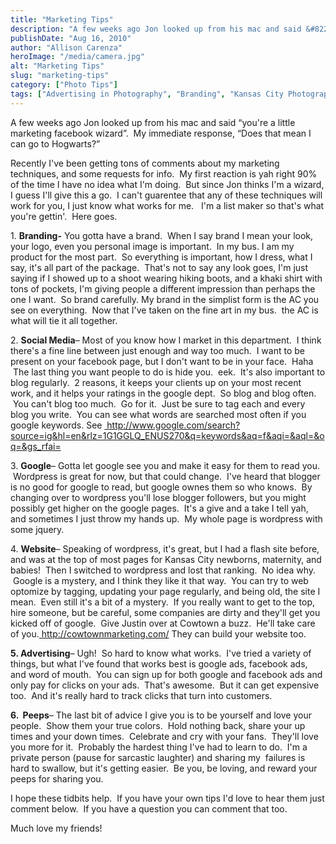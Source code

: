 ```yaml
---
title: "Marketing Tips"
description: "A few weeks ago Jon looked up from his mac and said &#8220;you&apos;re a little marketing facebook wizard&#8221;.  My immediate "
publishDate: "Aug 16, 2010"
author: "Allison Carenza"
heroImage: "/media/camera.jpg"
alt: "Marketing Tips"
slug: "marketing-tips"
category: ["Photo Tips"]
tags: ["Advertising in Photography", "Branding", "Kansas City Photographer", "Marketing Tips", "Social Media Marketing"]
---
```


<p>A few weeks ago Jon looked up from his mac and said &#8220;you&apos;re a little marketing facebook wizard&#8221;.  My immediate response, &#8220;Does that mean I can go to Hogwarts?&#8221;</p>
<p>Recently I&apos;ve been getting tons of comments about my marketing techniques, and some requests for info.  My first reaction is yah right 90% of the time I have no idea what I&apos;m doing.  But since Jon thinks I&apos;m a wizard, I guess I&apos;ll give this a go.  I can&apos;t guarentee that any of these techniques will work for you, I just know what works for me.   I&apos;m a list maker so that&apos;s what you&apos;re gettin&apos;.  Here goes.</p>
<p>1. <strong>Branding-</strong> You gotta have a brand.  When I say brand I mean your look, your logo, even you personal image is important.  In my bus. I am my product for the most part.  So everything is important, how I dress, what I say, it&apos;s all part of the package.  That&apos;s not to say any look goes, I&apos;m just saying if I showed up to a shoot wearing hiking boots, and a khaki shirt with tons of pockets, I&apos;m giving people a different impression than perhaps the one I want.  So brand carefully. My brand in the simplist form is the AC you see on everything.  Now that I&apos;ve taken on the fine art in my bus.  the AC is what will tie it all together.</p>
<p>2. <strong>Social Media</strong>&#8211; Most of you know how I market in this department.  I think there&apos;s a fine line between just enough and way too much.  I want to be present on your facebook page, but I don&apos;t want to be in your face.  Haha  The last thing you want people to do is hide you.  eek.  It&apos;s also important to blog regularly.  2 reasons, it keeps your clients up on your most recent work, and it helps your ratings in the google dept.  So blog and blog often.  You can&apos;t blog too much.  Go for it.  Just be sure to tag each and every blog you write.  You can see what words are searched most often if you google keywords. See <a href="http://http://www.google.com/search?source=ig&amp;hl=en&amp;rlz=1G1GGLQ_ENUS270&amp;q=keywords&amp;aq=f&amp;aqi=&amp;aql=&amp;oq=&amp;gs_rfai="> http://www.google.com/search?source=ig&amp;hl=en&amp;rlz=1G1GGLQ_ENUS270&amp;q=keywords&amp;aq=f&amp;aqi=&amp;aql=&amp;oq=&amp;gs_rfai=</a></p>
<p>3. <strong>Google</strong>&#8211; Gotta let google see you and make it easy for them to read you.  Wordpress is great for now, but that could change.  I&apos;ve heard that blogger is no good for google to read, but google ownes them so who knows.  By changing over to wordpress you&apos;ll lose blogger followers, but you might possibly get higher on the google pages.  It&apos;s a give and a take I tell yah, and sometimes I just throw my hands up.  My whole page is wordpress with some jquery.</p>
<p>4. <strong>Website</strong>&#8211; Speaking of wordpress, it&apos;s great, but I had a flash site before, and was at the top of most pages for Kansas City newborns, maternity, and babies!  Then I switched to wordpress and lost that ranking.  No idea why.  Google is a mystery, and I think they like it that way.  You can try to web optomize by tagging, updating your page regularly, and being old, the site I mean.  Even still it&apos;s a bit of a mystery.  If you really want to get to the top, hire someone, but be careful, some companies are dirty and they&apos;ll get you kicked off of google.  Give Justin over at Cowtown a buzz.  He&apos;ll take care of you.<a href="http://http://cowtownmarketing.com/"> http://cowtownmarketing.com/</a> They can build your website too.</p>
<p><strong>5. Advertising</strong>&#8211; Ugh!  So hard to know what works.  I&apos;ve tried a variety of things, but what I&apos;ve found that works best is google ads, facebook ads, and word of mouth.  You can sign up for both google and facebook ads and only pay for clicks on your ads.  That&apos;s awesome.  But it can get expensive too.  And it&apos;s really hard to track clicks that turn into customers.</p>
<p><strong>6.  Peeps</strong>&#8211; The last bit of advice I give you is to be yourself and love your people.  Show them your true colors.  Hold nothing back, share your up times and your down times.  Celebrate and cry with your fans.  They&apos;ll love you more for it.  Probably the hardest thing I&apos;ve had to learn to do.  I&apos;m a private person (pause for sarcastic laughter) and sharing my  failures is hard to swallow, but it&apos;s getting easier.  Be you, be loving, and reward your peeps for sharing you.</p>
<p>I hope these tidbits help.  If you have your own tips I&apos;d love to hear them just comment below.  If you have a question you can comment that too.</p>
<p>Much love my friends!</p>
